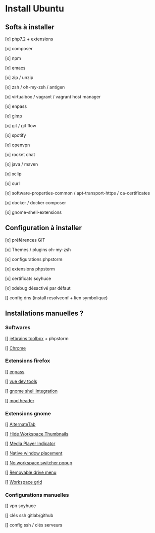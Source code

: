# Install Ubuntu 

## Softs à installer

[x] php7.2 + extensions

[x] composer

[x] npm

[x] emacs

[x] zip / unzip

[x] zsh / oh-my-zsh / antigen

[x] virtualbox / vagrant / vagrant host manager

[x] enpass

[x] gimp

[x] git / git flow

[x] spotify

[x] openvpn

[x] rocket chat

[x] java / maven

[x] xclip

[x] curl

[x] software-properties-common / apt-transport-https / ca-certificates

[x] docker / docker composer

[x] gnome-shell-extensions

## Configuration à installer

[x] préférences GIT

[x] Themes / plugins oh-my-zsh

[x] configurations phpstorm 

[x] extensions phpstorm

[x] certificats soyhuce

[x] xdebug désactivé par défaut

[] config dns (install resolvconf + lien symbolique)

## Installations manuelles ?

### Softwares

[] [jetbrains toolbox](https://www.jetbrains.com/toolbox/app/) + phpstorm

[] [Chrome](https://www.google.fr/chrome/)

### Extensions firefox

[] [enpass](https://www.enpass.io/downloads/)

[] [vue dev tools](https://addons.mozilla.org/fr/firefox/addon/vue-js-devtools/)

[] [gnome shell integration](https://addons.mozilla.org/fr/firefox/addon/gnome-shell-integration/)

[] [mod header](https://addons.mozilla.org/fr/firefox/addon/modheader-firefox/)

### Extensions gnome

[] [AlternateTab](https://extensions.gnome.org/extension/15/alternatetab/) 

[] [Hide Workspace Thumbnails](https://extensions.gnome.org/extension/808/hide-workspace-thumbnails/)

[] [Media Player Indicator](https://extensions.gnome.org/extension/55/media-player-indicator/)

[] [Native window placement](https://extensions.gnome.org/extension/18/native-window-placement/)

[] [No workspace switcher popup](https://extensions.gnome.org/extension/758/no-workspace-switcher-popup/)

[] [Removable drive menu](https://extensions.gnome.org/extension/7/removable-drive-menu/)

[] [Workspace grid](https://extensions.gnome.org/extension/484/workspace-grid/)

### Configurations manuelles

[] vpn soyhuce

[] clés ssh gitlab/github

[] config ssh / clés serveurs
